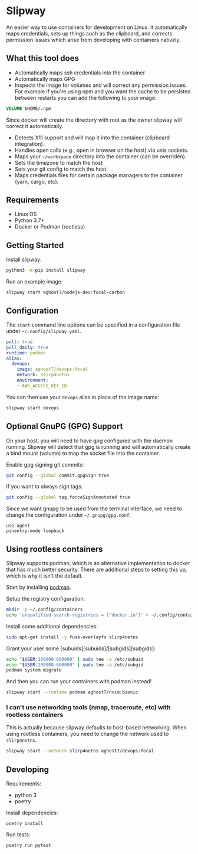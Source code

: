 # Slipway
An easier way to use containers for development on Linux. It automatically
maps credentials, sets up things such as the clipboard, and corrects permission
issues which arise from developing with containers natively.

## What this tool does
- Automatically maps ssh credentials into the container
- Automatically maps GPG
- Inspects the image for volumes and will correct any permission issues. For
example if you're using npm and you want the cache to be persisted between
restarts you can add the following to your image:
```dockerfile
VOLUME $HOME/.npm
```
Since docker will create the directory with root as the owner slipway will
correct it automatically.
- Detects X11 support and will map it into the container (clipboard
integration).
- Handles open calls (e.g., open in browser on the host) via unix sockets.
- Maps your `~/workspace` directory into the container (can be overriden).
- Sets the timezone to match the host
- Sets your git config to match the host
- Maps credentials files for certain package managers to the container (yarn,
cargo, etc).

## Requirements
- Linux OS
- Python 3.7+
- Docker or Podman (rootless)

## Getting Started
Install slipway:
```sh
python3 -m pip install slipway
```

Run an example image:
```
slipway start aghost7/nodejs-dev:focal-carbon
```

## Configuration
The `start` command line options can be specified in a configuration file
under `~/.config/slipway.yaml`.
```yml
pull: true
pull_daily: true
runtime: podman
alias:
  devops:
    image: aghost7/devops:focal
    network: slirp4netns
    environment:
    - AWS_ACCESS_KEY_ID
```

You can then use your `devops` alias in place of the image name:
```bash
slipway start devops
```

## Optional GnuPG (GPG) Support
On your host, you will need to have gpg configured with the daemon running.
Slipway will detect that gpg is running and will automatically create a bind
mount (volume) to map the socket file into the container.

Enable gpg signing git commits:
```sh
git config --global commit.gpgSign true
```

If you want to always sign tags:
```sh
git config --global tag.forceSignAnnotated true
```

Since we want gnupg to be used from the terminal interface, we need to change
the configuration under `~/.gnupg/gpg.conf`:

```
use-agent
pinentry-mode loopback
```

## Using rootless containers
Slipway supports podman, which is an alternative implementation to docker that
has much better security. There are additional steps to setting this up, which
is why it isn't the default.

Start by installing [podman](https://podman.io/getting-started/installation).

Setup the registry configuration:
```bash
mkdir -p ~/.config/containers
echo 'unqualified-search-registries = ["docker.io"]' > ~/.config/containers/registries.conf
```

Install some additional dependencies:
```bash
sudo apt-get install -y fuse-overlayfs slirp4netns
```

Grant your user some [subuids][subuids]/[subgids][subgids]:
```bash
echo "$USER:100000:600000" | sudo tee -a /etc/subuid
echo "$USER:100000:600000" | sudo tee -a /etc/subgid
podman system migrate
```

And then you can run your containers with podman instead!
```bash
slipway start --runtime podman aghost7/nvim:bionic
```

[subuid]: https://www.man7.org/linux/man-pages/man5/subuid.5.html
[subgid]: https://www.man7.org/linux/man-pages/man5/subgid.5.html

### I can't use networking tools (nmap, traceroute, etc) with rootless containers
This is actually because slipway defaults to host-based networking. When using
rootless containers, you need to change the network used to `slirp4netns`.

```bash
slipway start --network slirp4netns aghost7/devops:focal
```

## Developing
Requirements:
- python 3
- poetry

Install dependencies:
```
poetry install
```

Run tests:
```
poetry run pytest
```

